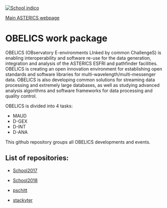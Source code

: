 [![School indico](https://www.asterics2020.eu/sites/default/files/pictures/asterics.png)](https://www.asterics2020.eu/)

[Main ASTERICS webpage](https://www.asterics2020.eu/)

# OBELICS work package

OBELICS (OBservatory E-environments LInked by common ChallengeS) is enabling interoperability and software re-use for the data generation, integration and analysis of the ASTERICS ESFRI and pathfinder facilities. OBELICS is creating an open innovation environment for establishing open standards and software libraries for multi-wavelength/multi-messenger data. OBELICS is also developing common solutions for streaming data processing and extremely large databases, as well as studying advanced analysis algorithms and software frameworks for data processing and quality control.

OBELICS is divided into 4 tasks:
- MAUD
- D-GEX
- D-INT
- D-ANA

This github repository groups all OBELICS developments and events.

## List of repositories:

- [School2017](https://github.com/Asterics2020-Obelics/School2017)

- [School2018](../../../School2018)

- [pschitt](../../../pschitt)

- [stackyter](../../../stackyter)
